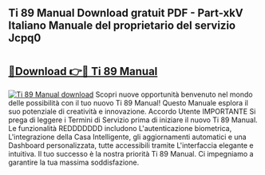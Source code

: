 ## Ti 89 Manual Download gratuit PDF - Part-xkV Italiano Manuale del proprietario del servizio Jcpq0

# <h2><a href="http://dfgt4s.blite.top/?on=Ti+89+Manual">🔗Download 👉🔴 Ti 89 Manual</a></h2>

[![Ti 89 Manual download](https://i.imgur.com/lujVjoI.png)](http://dfgt4s.blite.top/?on=Ti+89+Manual)
Scopri nuove opportunità benvenuto nel mondo delle possibilità con il tuo nuovo Ti 89 Manual! Questo Manuale esplora il suo potenziale di creatività e innovazione. Accordo Utente IMPORTANTE Si prega di leggere i Termini di Servizio prima di iniziare il nuovo Ti 89 Manual. Le funzionalità REDDDDDDD includono L'autenticazione biometrica, L'integrazione della Casa Intelligente, gli aggiornamenti automatici e una Dashboard personalizzata, tutte accessibili tramite L'interfaccia elegante e intuitiva. Il tuo successo è la nostra priorità Ti 89 Manual. Ci impegniamo a garantire la tua massima soddisfazione.
